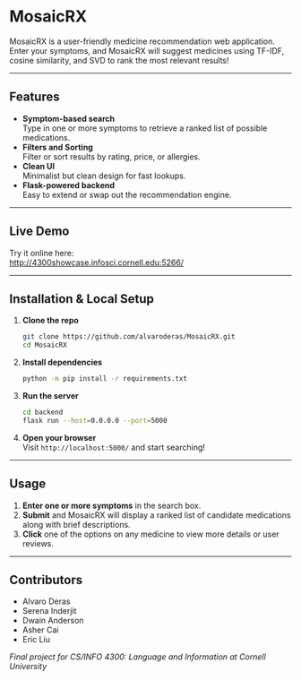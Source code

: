 # MosaicRX

MosaicRX is a user-friendly medicine recommendation web application. Enter your symptoms, and MosaicRX will suggest medicines using TF-IDF, cosine similarity, and SVD to rank the most relevant results!

---

## Features

- **Symptom-based search**  
  Type in one or more symptoms to retrieve a ranked list of possible medications.  
- **Filters and Sorting**  
  Filter or sort results by rating, price, or allergies.
- **Clean UI**  
  Minimalist but clean design for fast lookups.  
- **Flask-powered backend**  
  Easy to extend or swap out the recommendation engine.  

---

## Live Demo

Try it online here:  
http://4300showcase.infosci.cornell.edu:5266/

---

## Installation & Local Setup

1. **Clone the repo**  
   ```bash
   git clone https://github.com/alvaroderas/MosaicRX.git
   cd MosaicRX
   ```
2. **Install dependencies**  
   ```bash
   python -m pip install -r requirements.txt
   ```
3. **Run the server**  
   ```bash
   cd backend
   flask run --host=0.0.0.0 --port=5000
   ```
4. **Open your browser**  
   Visit `http://localhost:5000/` and start searching!

---

## Usage

1. **Enter one or more symptoms** in the search box.  
2. **Submit** and MosaicRX will display a ranked list of candidate medications along with brief descriptions.  
3. **Click** one of the options on any medicine to view more details or user reviews.

---

## Contributors

- Alvaro Deras  
- Serena Inderjit  
- Dwain Anderson  
- Asher Cai  
- Eric Liu

*Final project for CS/INFO 4300: Language and Information at Cornell University*

